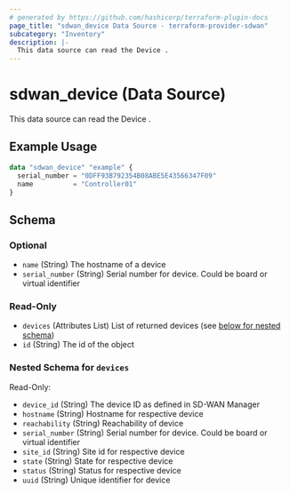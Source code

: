 ```yaml
---
# generated by https://github.com/hashicorp/terraform-plugin-docs
page_title: "sdwan_device Data Source - terraform-provider-sdwan"
subcategory: "Inventory"
description: |-
  This data source can read the Device .
---
```


# sdwan_device (Data Source)

This data source can read the Device .

## Example Usage

```terraform
data "sdwan_device" "example" {
  serial_number = "0DFF93B792354B08ABE5E43566347F09"
  name          = "Controller01"
}
```

<!-- schema generated by tfplugindocs -->
## Schema

### Optional

- `name` (String) The hostname of a device
- `serial_number` (String) Serial number for device. Could be board or virtual identifier

### Read-Only

- `devices` (Attributes List) List of returned devices (see [below for nested schema](#nestedatt--devices))
- `id` (String) The id of the object

<a id="nestedatt--devices"></a>
### Nested Schema for `devices`

Read-Only:

- `device_id` (String) The device ID as defined in SD-WAN Manager
- `hostname` (String) Hostname for respective device
- `reachability` (String) Reachability of device
- `serial_number` (String) Serial number for device. Could be board or virtual identifier
- `site_id` (String) Site id for respective device
- `state` (String) State for respective device
- `status` (String) Status for respective device
- `uuid` (String) Unique identifier for device
